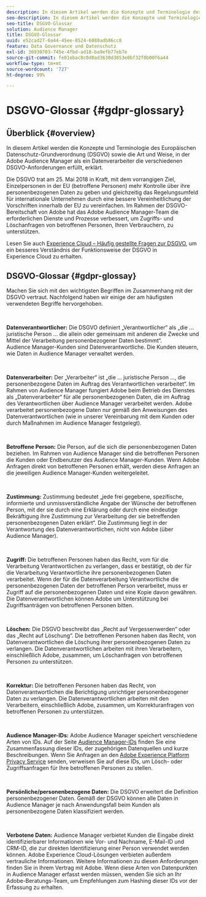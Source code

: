 ```yaml
---
description: In diesem Artikel werden die Konzepte und Terminologie des Europäischen Datenschutz-Grundverordnung (DSGVO) sowie die Art und Weise, in der Adobe Audience Manager als ein Datenverarbeiter die verschiedenen DSGVO-Anforderungen erfüllt, erklärt.
seo-description: In diesem Artikel werden die Konzepte und Terminologie des Europäischen Datenschutz-Grundverordnung (DSGVO) sowie die Art und Weise, in der Adobe Audience Manager als ein Datenverarbeiter die verschiedenen DSGVO-Anforderungen erfüllt, erklärt.
seo-title: DSGVO-Glossar
solution: Audience Manager
title: DSGVO-Glossar
uuid: e52cad27-6a44-45ee-8524-6080adb86cc8
feature: Data Governance und Datenschutz
exl-id: 36930703-745e-4fbd-ad18-ba9efb77eb7e
source-git-commit: fe01ebac8c0d0ad3630d3853e0bf32f0b00f6a44
workflow-type: tm+mt
source-wordcount: '727'
ht-degree: 99%

---
```


# DSGVO-Glossar {#gdpr-glossary}

## Überblick {#overview}

In diesem Artikel werden die Konzepte und Terminologie des Europäischen Datenschutz-Grundverordnung (DSGVO) sowie die Art und Weise, in der Adobe Audience Manager als ein Datenverarbeiter die verschiedenen DSGVO-Anforderungen erfüllt, erklärt.

Die DSGVO trat am 25. Mai 2018 in Kraft, mit dem vorrangigen Ziel, Einzelpersonen in der EU (betroffene Personen) mehr Kontrolle über ihre personenbezogenen Daten zu geben und gleichzeitig das Regelungsumfeld für internationale Unternehmen durch eine bessere Vereinheitlichung der Vorschriften innerhalb der EU zu vereinfachen. Im Rahmen der DSGVO-Bereitschaft von Adobe hat das Adobe Audience Manager-Team die erforderlichen Dienste und Prozesse verbessert, um Zugriffs- und Löschanfragen von betroffenen Personen, Ihren Verbrauchern, zu unterstützen.

Lesen Sie auch [Experience Cloud – Häufig gestellte Fragen zur DSGVO](https://docs.adobe.com/content/help/de-DE/experience-platform/privacy/home.html#!api-specification/markdown/narrative/gdpr/gdpr-faq.md), um ein besseres Verständnis der Funktionsweise der DSGVO in Experience Cloud zu erhalten.

## DSGVO-Glossar {#gdpr-glossay}

Machen Sie sich mit den wichtigsten Begriffen im Zusammenhang mit der DSGVO vertraut. Nachfolgend haben wir einige der am häufigsten verwendeten Begriffe hervorgehoben.

 

**Datenverantwortlicher:** Die DSGVO definiert „Verantwortlicher“ als „die ... juristische Person ... die allein oder gemeinsam mit anderen die Zwecke und Mittel der Verarbeitung personenbezogener Daten bestimmt“. Audience Manager-Kunden sind Datenverantwortliche. Die Kunden steuern, wie Daten in Audience Manager verwaltet werden.

 

**Datenverarbeiter:** Der „Verarbeiter“ ist „die ... juristische Person ..., die personenbezogene Daten im Auftrag des Verantwortlichen verarbeitet“. Im Rahmen von Audience Manager fungiert Adobe beim Betrieb des Dienstes als „Datenverarbeiter“ für alle personenbezogenen Daten, die im Auftrag des Verantwortlichen über Audience Manager verarbeitet werden. Adobe verarbeitet personenbezogene Daten nur gemäß den Anweisungen des Datenverantwortlichen (wie in unserer Vereinbarung mit dem Kunden oder durch Maßnahmen im Audience Manager festgelegt).

 

**Betroffene Person:** Die Person, auf die sich die personenbezogenen Daten beziehen. Im Rahmen von Audience Manager sind die betroffenen Personen die Kunden oder Endbenutzer des Audience Manager-Kunden. Wenn Adobe Anfragen direkt von betroffenen Personen erhält, werden diese Anfragen an die jeweiligen Audience Manager-Kunden weitergeleitet.

 

**Zustimmung:** Zustimmung bedeutet „jede frei gegebene, spezifische, informierte und unmissverständliche Angabe der Wünsche der betroffenen Person, mit der sie durch eine Erklärung oder durch eine eindeutige Bekräftigung ihre Zustimmung zur Verarbeitung der sie betreffenden personenbezogenen Daten erklärt“. Die Zustimmung liegt in der Verantwortung des Datenverantwortlichen, nicht von Adobe (über Audience Manager).

 

**Zugriff:** Die betroffenen Personen haben das Recht, vom für die Verarbeitung Verantwortlichen zu verlangen, dass er bestätigt, ob der für die Verarbeitung Verantwortliche ihre personenbezogenen Daten verarbeitet. Wenn der für die Datenverarbeitung Verantwortliche die personenbezogenen Daten der betroffenen Person verarbeitet, muss er Zugriff auf die personenbezogenen Daten und eine Kopie davon gewähren. Die Datenverantwortlichen können Adobe um Unterstützung bei Zugriffsanträgen von betroffenen Personen bitten.

 

**Löschen:** Die DSGVO beschreibt das „Recht auf Vergessenwerden“ oder das „Recht auf Löschung“. Die betroffenen Personen haben das Recht, von Datenverantwortlichen die Löschung ihrer personenbezogenen Daten zu verlangen. Die Datenverantwortlichen arbeiten mit ihren Verarbeitern, einschließlich Adobe, zusammen, um Löschanfragen von betroffenen Personen zu unterstützen.

 

**Korrektur:** Die betroffenen Personen haben das Recht, von Datenverantwortlichen die Berichtigung unrichtiger personenbezogener Daten zu verlangen. Die Datenverantwortlichen arbeiten mit den Verarbeitern, einschließlich Adobe, zusammen, um Korrekturanfragen von betroffenen Personen zu unterstützen.

 

**Audience Manager-IDs:** Adobe Audience Manager speichert verschiedene Arten von IDs. Auf der Seite [Audience Manager-IDs](data-privacy-ids.md) finden Sie eine Zusammenfassung dieser IDs, der zugehörigen Datenquellen und kurze Beschreibungen. Wenn Sie Anfragen an den [Adobe Experience Platform Privacy Service](https://docs.adobe.com/content/help/de-DE/experience-platform/privacy/home.html) senden, verweisen Sie auf diese IDs, um Lösch- oder Zugriffsanfragen für Ihre betroffenen Personen zu stellen.

 

**Persönliche/personenbezogene Daten:** Die DSGVO erweitert die Definition personenbezogener Daten. Gemäß der DSGVO können alle Daten in Audience Manager je nach Anwendungsfall beim Kunden als personenbezogene Daten klassifiziert werden.

 

**Verbotene Daten:** Audience Manager verbietet Kunden die Eingabe direkt identifizierbarer Informationen wie Vor- und Nachname, E-Mail-ID und CRM-ID, die zur direkten Identifizierung einer Person verwendet werden können. Adobe Experience Cloud-Lösungen verbieten außerdem vertrauliche Informationen. Weitere Informationen zu diesen Anforderungen finden Sie in Ihrem Vertrag mit Adobe. Wenn diese Arten von Datenpunkten in Audience Manager erfasst werden müssen, wenden Sie sich an Ihr Adobe-Beratungs-Team, um Empfehlungen zum Hashing dieser IDs vor der Erfassung zu erhalten.

